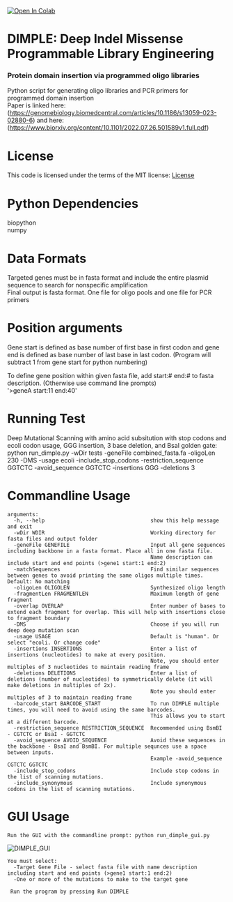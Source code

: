 [![Open In Colab](https://colab.research.google.com/assets/colab-badge.svg)](https://colab.research.google.com/github/coywil26/DIMPLE/blob/master/DIMPLE.ipynb)
# DIMPLE: Deep Indel Missense Programmable Library Engineering
### Protein domain insertion via programmed oligo libraries
Python script for generating oligo libraries and PCR primers for programmed domain insertion <br />
Paper is linked here: (https://genomebiology.biomedcentral.com/articles/10.1186/s13059-023-02880-6)
and here: (https://www.biorxiv.org/content/10.1101/2022.07.26.501589v1.full.pdf)

# License

This code is licensed under the terms of the MIT license: 
[License](License.txt)

# Python Dependencies
biopython <br />
numpy

# Data Formats
Targeted genes must be in fasta format and include the entire plasmid sequence to search for nonspecific amplification <br />
Final output is fasta format. One file for oligo pools and one file for PCR primers

# Position arguments
Gene start is defined as base number of first base in first codon and gene end is defined as base number of last base in last codon.
(Program will subtract 1 from gene start for python numbering)

To define gene position within given fasta file, add start:# end:# to fasta description. (Otherwise use command line prompts) <br />
'>geneA start:11 end:40'

# Running Test
Deep Mutational Scanning with amino acid subsitution with stop codons and ecoli codon usage, GGG insertion, 3 base deletion, and BsaI golden gate: <br />
python run_dimple.py -wDir tests -geneFile combined_fasta.fa -oligoLen 230 -DMS -usage ecoli -include_stop_codons -restriction_sequence GGTCTC -avoid_sequence GGTCTC -insertions GGG -deletions 3

# Commandline Usage
```
arguments:
  -h, --help                                  show this help message and exit
  -wDir WDIR                                  Working directory for fasta files and output folder
  -geneFile GENEFILE                          Input all gene sequences including backbone in a fasta format. Place all in one fasta file. 
                                              Name description can include start and end points (>gene1 start:1 end:2)
  -matchSequences                             Find similar sequences between genes to avoid printing the same oligos multiple times. Default: No matching
  -oligoLen OLIGOLEN                          Synthesized oligo length
  -fragmentLen FRAGMENTLEN                    Maximum length of gene fragment
  -overlap OVERLAP                            Enter number of bases to extend each fragment for overlap. This will help with insertions close to fragment boundary
  -DMS                                        Choose if you will run deep deep mutation scan
  -usage USAGE                                Default is "human". Or select "ecoli. Or change code"
  -insertions INSERTIONS                      Enter a list of insertions (nucleotides) to make at every position. 
                                              Note, you should enter multiples of 3 nucleotides to maintain reading frame
  -deletions DELETIONS                        Enter a list of deletions (number of nucleotides) to symmetrically delete (it will make deletions in multiples of 2x). 
                                              Note you should enter multiples of 3 to maintain reading frame
  -barcode_start BARCODE_START                To run DIMPLE multiple times, you will need to avoid using the same barcodes. 
                                              This allows you to start at a different barcode.
  -restriction_sequence RESTRICTION_SEQUENCE  Recommended using BsmBI - CGTCTC or BsaI - GGTCTC
  -avoid_sequence AVOID_SEQUENCE              Avoid these sequences in the backbone - BsaI and BsmBI. For multiple sequnces use a space between inputs. 
                                              Example -avoid_sequence CGTCTC GGTCTC
  -include_stop_codons                        Include stop codons in the list of scanning mutations.
  -include_synonymous                         Include synonymous codons in the list of scanning mutations.
```

# GUI Usage
```
Run the GUI with the commandline prompt: python run_dimple_gui.py
```
![DIMPLE_GUI](https://user-images.githubusercontent.com/25623801/229153990-dc4a82e8-31f7-4914-b078-fbdb8c855761.png)
```
You must select:
  -Target Gene File - select fasta file with name description including start and end points (>gene1 start:1 end:2)
  -One or more of the mutations to make to the target gene
  
 Run the program by pressing Run DIMPLE
```
